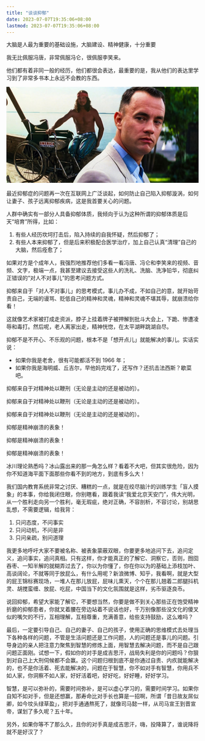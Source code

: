 ```yaml
---
title: "谈谈抑郁"
date: 2023-07-07T19:35:06+08:00
lastmod: 2023-07-07T19:35:06+08:00
---
```


大脑是人最为重要的基础设施，大脑建设、精神健康，十分重要

<!--more-->

我无比佩服冯唐，非常佩服冯仑，很佩服李笑来。

他们都有着非同一般的经历，他们都很会表达，最重要的是，我从他们的表达里学习到了非常多书本上永远不会教的东西。

![](forrestgump.jpg)

最近抑郁症的问题再一次在互联网上广泛谈起，如何防止自己陷入抑郁漩涡，如何让妻子、孩子远离抑郁疾病，这是我首要关心的问题。

人群中确实有一部分人具备抑郁体质，我倾向于认为这种所谓的抑郁体质是后天“培育”所得，比如：

1. 有些人经历坎坷打击后，陷入持续的自我怀疑，然后抑郁了；
2. 有些人本来抑郁了，但是后来积极配合医学治疗，加上自己认真“清理”自己的大脑，然后痊愈了；

如果对方是个成年人，我强烈地推荐他们多看一看冯唐、冯仑和李笑来的视频、音频、文字，极端一点，我甚至建议去接受这些人的洗礼、洗脑、洗净铅华，彻底纠正错误的“对人不对事儿”的思考问题方式。

抑郁来自于「对人不对事儿」的思考模式，事儿办不成，不如自己的意，就开始苛责自己，无端的谩骂、贬低自己的精神和灵魂，精神和灵魂不堪其辱，就崩溃给你看！

这就像艺术家被打成走资派，脖子上挂着牌子被押解到批斗大会上，下跪、惨遭凌辱和毒打。然后呢，老人离家出走，精神恍惚，在太平湖畔跳湖自尽。

抑郁不是不开心、不乐观的问题，根本不是「想开点儿」就能解决的事儿。实话实说：

- 如果你我是老舍，很有可能都活不到 1966 年；
- 如果你我是海明威、丘吉尔，早他妈完戏了，还写作？还抗击法西斯？歇菜吧。

抑郁来自于对精神处以鞭刑（无论是主动的还是被动的）。

抑郁来自于对精神处以鞭刑（无论是主动的还是被动的）。

抑郁来自于对精神处以鞭刑（无论是主动的还是被动的）。

抑郁是精神崩溃的表象！

抑郁是精神崩溃的表象！

抑郁是精神崩溃的表象！

冰川理论熟悉吗？冰山露出来的那一角怎么样？看着不大吧，但其实很危险，因为你不知道海平面下面那些你看不到的地方，到底有多么大！

我们国内教育系统非常之讨厌、糟糕的一点，就是在绞尽脑汁的训练学生「盲人摸象」的本事，你给我闭住眼，你别瞎看，跟着我读“我爱北京天安门”，伟大光明，从一个胜利走向另一个胜利，毫无瑕疵，绝对正确，不容剖析，不容讨论，别胡思乱想，不需要逻辑，给我背：

1. 只问态度，不问事实
2. 只问动机，不问是非
3. 只问亲疏，别问道理

我更多地呼吁大家不要被名称、被表象蒙蔽双眼，你要更多地追问下去，追问定义，追问事实，追问真相。只有这样，你才能真正的了解它、洞察它，否则，囫囵吞枣、一知半解的就糊弄过去了，你以为你懂了，你在你以为的基础上添枝加叶、高谈阔论，不就等同于放屁么，有什么用呢？新浪微博、知乎，我看啊，就是大型的屁王锦标赛现场，一堆人在那儿放屁，屁味儿熏天，个个在那儿翘着二郎腿抖机灵、胡搅蛮缠、放屁、吃屁，中国当下的文化氛围就是这样，劣币驱逐良币。

说回抑郁，希望大家能了解它，不要想当然，你要是做不到关心那些正在饱受精神折磨的抑郁患者，你就叉着腰在旁边站着不说话也好，千万别像那些没文化的傻叉似的嘴欠的不行，互相理解，互相尊重，充满善意，给些支持鼓励，这么难吗？

最后，一定要引导自己、自己的妻子、自己的孩子，使用正确的思维模式去处理当下各种各样的问题，不管是生活问题还是工作问题，人的问题还是事儿的问题。引导身边的亲人把注意力聚焦到智慧的修炼上面，用智慧去解决问题，而不是自己跟问题正面刚。试想一下，假如你的对手是成吉思汗，战局失利是你的问题吗？你狠到对自己上大刑伺候都不会赢。这个问题归根到底不是你通过自责、内疚就能解决的，也不是你活着、死去能解决的，问题在于智慧，你不如对手有智慧，你用兵不如人家，你洞察不如人家，好好活着吧，好好吃，好好睡，好好学习。

智慧，是可以弥补的，需要时间弥补，是可以虚心学习的，需要时间学习。如果你自知不如对手，但是还想赢，那寿命比对手长也算是一招啊，所谓「昔日故友屌似卿，如今坟头绿草盈」，把对手通通熬死了，就像司马懿一样，从司马宣王到晋宣帝，谋划了多久呢？五十年。

另外，如果你等不了那么久，且你的对手真是成吉思汗，嗨，投降算了，谁说降将就不是好汉了？
